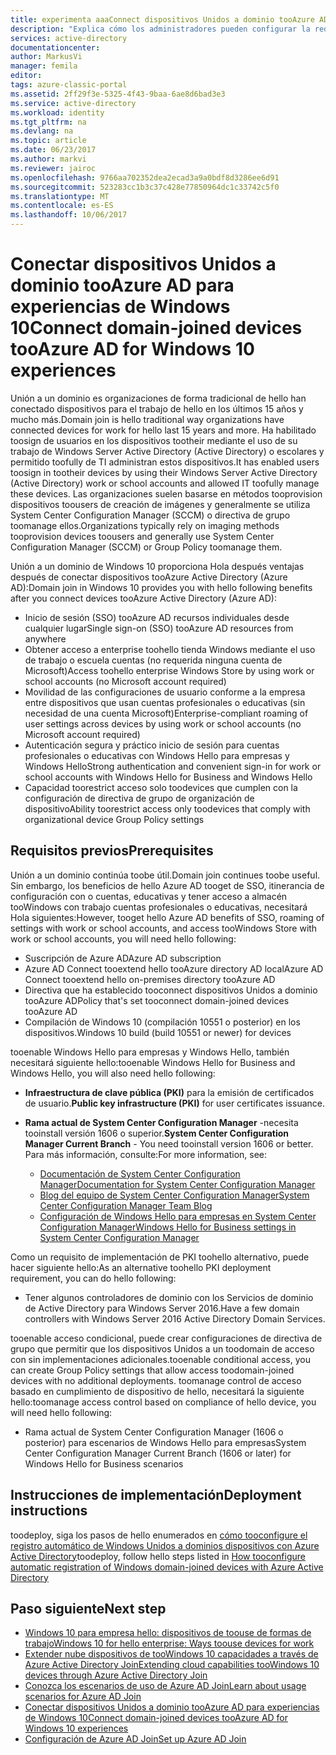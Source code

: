 ```yaml
---
title: experimenta aaaConnect dispositivos Unidos a dominio tooAzure AD para Windows 10 | Documentos de Microsoft
description: "Explica cómo los administradores pueden configurar la red de empresa de directiva de grupo tooenable dispositivos toobe toohello Unidos a un dominio."
services: active-directory
documentationcenter: 
author: MarkusVi
manager: femila
editor: 
tags: azure-classic-portal
ms.assetid: 2ff29f3e-5325-4f43-9baa-6ae8d6bad3e3
ms.service: active-directory
ms.workload: identity
ms.tgt_pltfrm: na
ms.devlang: na
ms.topic: article
ms.date: 06/23/2017
ms.author: markvi
ms.reviewer: jairoc
ms.openlocfilehash: 9766aa702352dea2ecad3a9a0bdf8d3286ee6d91
ms.sourcegitcommit: 523283cc1b3c37c428e77850964dc1c33742c5f0
ms.translationtype: MT
ms.contentlocale: es-ES
ms.lasthandoff: 10/06/2017
---
```

# <a name="connect-domain-joined-devices-tooazure-ad-for-windows-10-experiences"></a><span data-ttu-id="769ba-103">Conectar dispositivos Unidos a dominio tooAzure AD para experiencias de Windows 10</span><span class="sxs-lookup"><span data-stu-id="769ba-103">Connect domain-joined devices tooAzure AD for Windows 10 experiences</span></span>
<span data-ttu-id="769ba-104">Unión a un dominio es organizaciones de forma tradicional de hello han conectado dispositivos para el trabajo de hello en los últimos 15 años y mucho más.</span><span class="sxs-lookup"><span data-stu-id="769ba-104">Domain join is hello traditional way organizations have connected devices for work for hello last 15 years and more.</span></span> <span data-ttu-id="769ba-105">Ha habilitado toosign de usuarios en los dispositivos tootheir mediante el uso de su trabajo de Windows Server Active Directory (Active Directory) o escolares y permitido toofully de TI administran estos dispositivos.</span><span class="sxs-lookup"><span data-stu-id="769ba-105">It has enabled users toosign in tootheir devices by using their Windows Server Active Directory (Active Directory) work or school accounts and allowed IT toofully manage these devices.</span></span> <span data-ttu-id="769ba-106">Las organizaciones suelen basarse en métodos tooprovision dispositivos toousers de creación de imágenes y generalmente se utiliza System Center Configuration Manager (SCCM) o directiva de grupo toomanage ellos.</span><span class="sxs-lookup"><span data-stu-id="769ba-106">Organizations typically rely on imaging methods tooprovision devices toousers and generally use System Center Configuration Manager (SCCM) or Group Policy toomanage them.</span></span>


<span data-ttu-id="769ba-107">Unión a un dominio de Windows 10 proporciona Hola después ventajas después de conectar dispositivos tooAzure Active Directory (Azure AD):</span><span class="sxs-lookup"><span data-stu-id="769ba-107">Domain join in Windows 10 provides you with hello following benefits after you connect devices tooAzure Active Directory (Azure AD):</span></span>

* <span data-ttu-id="769ba-108">Inicio de sesión (SSO) tooAzure AD recursos individuales desde cualquier lugar</span><span class="sxs-lookup"><span data-stu-id="769ba-108">Single sign-on (SSO) tooAzure AD resources from anywhere</span></span>
* <span data-ttu-id="769ba-109">Obtener acceso a enterprise toohello tienda Windows mediante el uso de trabajo o escuela cuentas (no requerida ninguna cuenta de Microsoft)</span><span class="sxs-lookup"><span data-stu-id="769ba-109">Access toohello enterprise Windows Store by using work or school accounts (no Microsoft account required)</span></span>
* <span data-ttu-id="769ba-110">Movilidad de las configuraciones de usuario conforme a la empresa entre dispositivos que usan cuentas profesionales o educativas (sin necesidad de una cuenta Microsoft)</span><span class="sxs-lookup"><span data-stu-id="769ba-110">Enterprise-compliant roaming of user settings across devices by using work or school accounts (no Microsoft account required)</span></span>
* <span data-ttu-id="769ba-111">Autenticación segura y práctico inicio de sesión para cuentas profesionales o educativas con Windows Hello para empresas y Windows Hello</span><span class="sxs-lookup"><span data-stu-id="769ba-111">Strong authentication and convenient sign-in for work or school accounts with Windows Hello for Business and Windows Hello</span></span>
* <span data-ttu-id="769ba-112">Capacidad toorestrict acceso solo toodevices que cumplen con la configuración de directiva de grupo de organización de dispositivo</span><span class="sxs-lookup"><span data-stu-id="769ba-112">Ability toorestrict access only toodevices that comply with organizational device Group Policy settings</span></span>

## <a name="prerequisites"></a><span data-ttu-id="769ba-113">Requisitos previos</span><span class="sxs-lookup"><span data-stu-id="769ba-113">Prerequisites</span></span>
<span data-ttu-id="769ba-114">Unión a un dominio continúa toobe útil.</span><span class="sxs-lookup"><span data-stu-id="769ba-114">Domain join continues toobe useful.</span></span> <span data-ttu-id="769ba-115">Sin embargo, los beneficios de hello Azure AD tooget de SSO, itinerancia de configuración con o cuentas, educativas y tener acceso a almacén tooWindows con trabajo cuentas profesionales o educativas, necesitará Hola siguientes:</span><span class="sxs-lookup"><span data-stu-id="769ba-115">However, tooget hello Azure AD benefits of SSO, roaming of settings with work or school accounts, and access tooWindows Store with work or school accounts, you will need hello following:</span></span>

* <span data-ttu-id="769ba-116">Suscripción de Azure AD</span><span class="sxs-lookup"><span data-stu-id="769ba-116">Azure AD subscription</span></span>
* <span data-ttu-id="769ba-117">Azure AD Connect tooextend hello tooAzure directory AD local</span><span class="sxs-lookup"><span data-stu-id="769ba-117">Azure AD Connect tooextend hello on-premises directory tooAzure AD</span></span>
* <span data-ttu-id="769ba-118">Directiva que ha establecido tooconnect dispositivos Unidos a dominio tooAzure AD</span><span class="sxs-lookup"><span data-stu-id="769ba-118">Policy that's set tooconnect domain-joined devices tooAzure AD</span></span>
* <span data-ttu-id="769ba-119">Compilación de Windows 10 (compilación 10551 o posterior) en los dispositivos.</span><span class="sxs-lookup"><span data-stu-id="769ba-119">Windows 10 build (build 10551 or newer) for devices</span></span>

<span data-ttu-id="769ba-120">tooenable Windows Hello para empresas y Windows Hello, también necesitará siguiente hello:</span><span class="sxs-lookup"><span data-stu-id="769ba-120">tooenable Windows Hello for Business and Windows Hello, you will also need hello following:</span></span>

- <span data-ttu-id="769ba-121">**Infraestructura de clave pública (PKI)** para la emisión de certificados de usuario.</span><span class="sxs-lookup"><span data-stu-id="769ba-121">**Public key infrastructure (PKI)** for user certificates issuance.</span></span>

- <span data-ttu-id="769ba-122">**Rama actual de System Center Configuration Manager** -necesita tooinstall versión 1606 o superior.</span><span class="sxs-lookup"><span data-stu-id="769ba-122">**System Center Configuration Manager Current Branch** - You need tooinstall version 1606 or better.</span></span>  
<span data-ttu-id="769ba-123">Para más información, consulte:</span><span class="sxs-lookup"><span data-stu-id="769ba-123">For more information, see:</span></span> 
    - [<span data-ttu-id="769ba-124">Documentación de System Center Configuration Manager</span><span class="sxs-lookup"><span data-stu-id="769ba-124">Documentation for System Center Configuration Manager</span></span>](https://technet.microsoft.com/library/mt346023.aspx)
    - [<span data-ttu-id="769ba-125">Blog del equipo de System Center Configuration Manager</span><span class="sxs-lookup"><span data-stu-id="769ba-125">System Center Configuration Manager Team Blog</span></span>](http://blogs.technet.com/b/configmgrteam/archive/2015/09/23/now-available-update-for-system-center-config-manager-tp3.aspx)
    - [<span data-ttu-id="769ba-126">Configuración de Windows Hello para empresas en System Center Configuration Manager</span><span class="sxs-lookup"><span data-stu-id="769ba-126">Windows Hello for Business settings in System Center Configuration Manager</span></span>](https://docs.microsoft.com/sccm/protect/deploy-use/windows-hello-for-business-settings)

<span data-ttu-id="769ba-127">Como un requisito de implementación de PKI toohello alternativo, puede hacer siguiente hello:</span><span class="sxs-lookup"><span data-stu-id="769ba-127">As an alternative toohello PKI deployment requirement, you can do hello following:</span></span>

* <span data-ttu-id="769ba-128">Tener algunos controladores de dominio con los Servicios de dominio de Active Directory para Windows Server 2016.</span><span class="sxs-lookup"><span data-stu-id="769ba-128">Have a few domain controllers with Windows Server 2016 Active Directory Domain Services.</span></span>

<span data-ttu-id="769ba-129">tooenable acceso condicional, puede crear configuraciones de directiva de grupo que permitir que los dispositivos Unidos a un toodomain de acceso con sin implementaciones adicionales.</span><span class="sxs-lookup"><span data-stu-id="769ba-129">tooenable conditional access, you can create Group Policy settings that allow access toodomain-joined devices with no additional deployments.</span></span> <span data-ttu-id="769ba-130">toomanage control de acceso basado en cumplimiento de dispositivo de hello, necesitará la siguiente hello:</span><span class="sxs-lookup"><span data-stu-id="769ba-130">toomanage access control based on compliance of hello device, you will need hello following:</span></span>

* <span data-ttu-id="769ba-131">Rama actual de System Center Configuration Manager (1606 o posterior) para escenarios de Windows Hello para empresas</span><span class="sxs-lookup"><span data-stu-id="769ba-131">System Center Configuration Manager Current Branch (1606 or later) for Windows Hello for Business scenarios</span></span>

## <a name="deployment-instructions"></a><span data-ttu-id="769ba-132">Instrucciones de implementación</span><span class="sxs-lookup"><span data-stu-id="769ba-132">Deployment instructions</span></span>

<span data-ttu-id="769ba-133">toodeploy, siga los pasos de hello enumerados en [cómo tooconfigure el registro automático de Windows Unidos a dominios dispositivos con Azure Active Directory](active-directory-conditional-access-automatic-device-registration-setup.md)</span><span class="sxs-lookup"><span data-stu-id="769ba-133">toodeploy, follow hello steps listed in [How tooconfigure automatic registration of Windows domain-joined devices with Azure Active Directory](active-directory-conditional-access-automatic-device-registration-setup.md)</span></span>

## <a name="next-step"></a><span data-ttu-id="769ba-134">Paso siguiente</span><span class="sxs-lookup"><span data-stu-id="769ba-134">Next step</span></span>
* [<span data-ttu-id="769ba-135">Windows 10 para empresa hello: dispositivos de toouse de formas de trabajo</span><span class="sxs-lookup"><span data-stu-id="769ba-135">Windows 10 for hello enterprise: Ways toouse devices for work</span></span>](active-directory-azureadjoin-windows10-devices-overview.md)
* [<span data-ttu-id="769ba-136">Extender nube dispositivos de tooWindows 10 capacidades a través de Azure Active Directory Join</span><span class="sxs-lookup"><span data-stu-id="769ba-136">Extending cloud capabilities tooWindows 10 devices through Azure Active Directory Join</span></span>](active-directory-azureadjoin-user-upgrade.md)
* [<span data-ttu-id="769ba-137">Conozca los escenarios de uso de Azure AD Join</span><span class="sxs-lookup"><span data-stu-id="769ba-137">Learn about usage scenarios for Azure AD Join</span></span>](active-directory-azureadjoin-deployment-aadjoindirect.md)
* [<span data-ttu-id="769ba-138">Conectar dispositivos Unidos a dominio tooAzure AD para experiencias de Windows 10</span><span class="sxs-lookup"><span data-stu-id="769ba-138">Connect domain-joined devices tooAzure AD for Windows 10 experiences</span></span>](active-directory-azureadjoin-devices-group-policy.md)
* [<span data-ttu-id="769ba-139">Configuración de Azure AD Join</span><span class="sxs-lookup"><span data-stu-id="769ba-139">Set up Azure AD Join</span></span>](active-directory-azureadjoin-setup.md)

